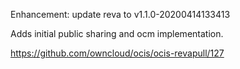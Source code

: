 Enhancement: update reva to v1.1.0-20200414133413

Adds initial public sharing and ocm implementation.

https://github.com/owncloud/ocis/ocis-revapull/127
